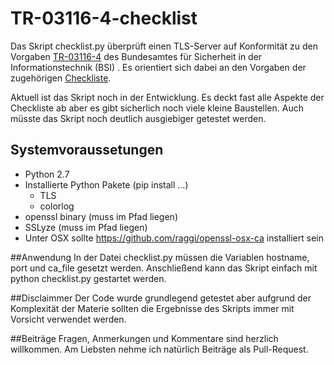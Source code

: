 # TR-03116-4-checklist
Das Skript checklist.py überprüft einen TLS-Server auf Konformität zu den Vorgaben [TR-03116-4](https://www.bsi.bund.de/SharedDocs/Downloads/DE/BSI/Publikationen/TechnischeRichtlinien/TR03116/BSI-TR-03116-4.pdf?__blob=publicationFile&v=2) des Bundesamtes für Sicherheit in der Informationstechnik (BSI) . Es orientiert sich dabei an den Vorgaben der zugehörigen [Checkliste](https://www.bsi.bund.de/SharedDocs/Downloads/DE/BSI/Publikationen/TechnischeRichtlinien/TR03116/TLS-Checkliste.pdf?__blob=publicationFile&v=2).

Aktuell ist das Skript noch in der Entwicklung. Es deckt fast alle Aspekte der Checkliste ab aber es gibt sicherlich noch viele kleine Baustellen. Auch müsste das Skript noch deutlich ausgiebiger getestet werden.

## Systemvoraussetungen
* Python 2.7
* Installierte Python Pakete (pip install ...)
  * TLS
  * colorlog
* openssl binary (muss im Pfad liegen)
* SSLyze (muss im Pfad liegen)
* Unter OSX sollte https://github.com/raggi/openssl-osx-ca installiert sein

##Anwendung
In der Datei checklist.py müssen die Variablen hostname, port und ca_file gesetzt werden. Anschließend kann das Skript einfach mit python checklist.py gestartet werden. 

##Disclaimmer
Der Code wurde grundlegend getestet aber aufgrund der Komplexität der Materie sollten die Ergebnisse des Skripts immer mit Vorsicht verwendet werden.

##Beiträge
Fragen, Anmerkungen und Kommentare sind herzlich willkommen. Am Liebsten nehme ich natürlich Beiträge als Pull-Request.
